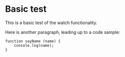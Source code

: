 # Basic test

This is a basic test of the watch functionality.

Here is another paragraph, leading up to a code sample:

```
function sayName (name) {
    console.log(name);
}
```
